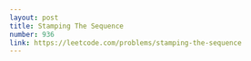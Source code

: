 ```yaml
---
layout: post
title: Stamping The Sequence
number: 936
link: https://leetcode.com/problems/stamping-the-sequence
---
```

